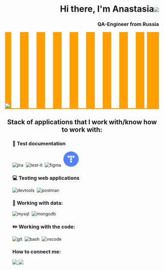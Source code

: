 <h1 align="right">Hi there, I'm Anastasia<img src="https://github.com/blackcater/blackcater/raw/main/images/Hi.gif" height="32"/></h1>
<h3 align="right">QA-Engineer from Russia</h3>
<div style="background:#ff9f00; width:100%">
<img alight="left" src='https://cs14.pikabu.ru/post_img/2022/07/05/10/og_og_1657039380282031561.jpg' height="250">
<img alight="right" src='https://github.com/Leonastya/leonastya/blob/main/og_og_1657039380282031561.svg' height="250">
</div>

<h2 align="center">Stack of applications that I work with/know how to work with:</h2>
<ul>
<h3> 📁 Test documentation</h3>
  <div> 
  <img src="https://cdn.jsdelivr.net/gh/devicons/devicon/icons/jira/jira-original.svg" title="jira" alt="jira" width="50" height="50"/>&nbsp
  <img src="https://testit.software/themes/ino-testit/assets/images/footer/logo-footer.svg" title="test-it" alt="test-it" width="50" height="50"/>&nbsp
  <img src="https://cdn.jsdelivr.net/gh/devicons/devicon/icons/figma/figma-original.svg" title="figma" alt="figma" width="50" height="50"/>&nbsp
  <img src="https://raw.githubusercontent.com/Leonastya/leonastya/7cd88dae6cf5ee53829dca23bd8d7b632d433a38/test.svg" title="yandex tracker" alt="tracker" width="50" height="50"/>&nbsp
  </div>
  
  <h3> 💻 Testing web applications </h3>
  <div><img src="https://d33wubrfki0l68.cloudfront.net/38b5c953a4667366685d55db55d057c86db1fc54/a0fdc/static/acae6b24d940347661ca901ea07f47c1/chrome-dev-logo-icon.png" title="devtools" alt="devtools" width="50" height="50"/>&nbsp
  <img src="https://seeklogo.com/images/P/postman-logo-0087CA0D15-seeklogo.com.png" title="postman" alt="postman" width="50" height="50"/>&nbsp
  </div>

<h3> 💾 Working with data: </h3>
<div>
  <img src="https://cdn.jsdelivr.net/gh/devicons/devicon/icons/mysql/mysql-original.svg" title="mysql" alt="mysql"width="50" height="50"/>&nbsp
  <img src="https://cdn.jsdelivr.net/gh/devicons/devicon/icons/mongodb/mongodb-original.svg" title="mongodb" alt="mongodb"width="50" height="50"/>&nbsp
</div>

<h3>✏️ Working with the code: </h3>
<div>
  <img src="https://cdn.jsdelivr.net/gh/devicons/devicon/icons/git/git-original.svg" title="git" alt="git" width="50" height="50"/>&nbsp
  <img src="https://upload.wikimedia.org/wikipedia/commons/thumb/4/4b/Bash_Logo_Colored.svg/1024px-Bash_Logo_Colored.svg.png?20180723054350" title="bash" alt="bash" width="50" height="50"/>&nbsp
  <img src="https://cdn.jsdelivr.net/gh/devicons/devicon/icons/vscode/vscode-original.svg" title="vscode" alt="vscode" width="50" height="50"/>&nbsp
</div>

<h3>How to connect me:</h3> 
     <div style="display:inline">
          <a href="https://t.me/leonidastya">
          <img src="https://img.shields.io/badge/-%40leonidastya?style=for-the-badge&logo=Telegram&logoColor=(36%2C%20161%2C%20222)&label=%40leonidastya&labelColor=%23e3f3ff&color=%23e3f3ff&link=https%3A%2F%2Ft.me%2Fleonidastya"
          </a>
          <a href="mailto:leonidova.an@mail.ru">
          <img src="https://img.shields.io/badge/-%40leonidastya?style=for-the-badge&logo=Mail.ru&logoColor=%23FFAA00&label=leonidova.an%40mail.ru&labelColor=%2300468C&color=%23FFAA00"
          </a>
     </div>
